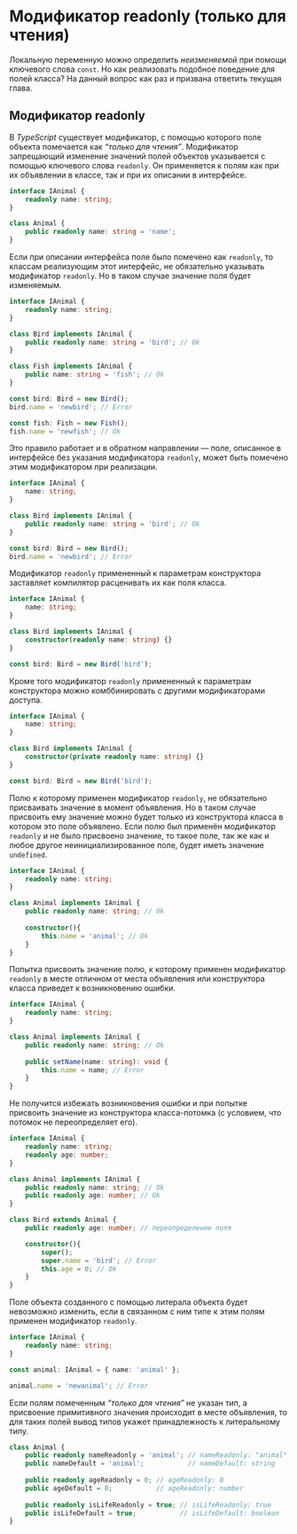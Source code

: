# Модификатор readonly (только для чтения)
Локальную переменную можно определить _неизменяемой_ при помощи ключевого слова `const`. Но как реализовать подобное поведение для полей класса? На данный вопрос как раз и призвана ответить текущая глава.


## Модификатор readonly

В _TypeScript_ существует модификатор, с помощью которого поле объекта помечается как _“только для чтения”_. Модификатор запрещающий изменение значений полей объектов указывается с помощью ключевого слова `readonly`. Он применяется к полям как при их объявлении в классе, так и при их описании в интерфейсе.

`````ts
interface IAnimal {
    readonly name: string;
}

class Animal {
    public readonly name: string = 'name';
}
`````

Если при описании интерфейса поле было помечено как `readonly`, то классам реализующим этот интерфейс, не обязательно указывать модификатор `readonly`. Но в таком случае значение поля будет изменяемым.

`````ts
interface IAnimal {
    readonly name: string;
}

class Bird implements IAnimal {
    public readonly name: string = 'bird'; // Ok
}

class Fish implements IAnimal {
    public name: string = 'fish'; // Ok
}

const bird: Bird = new Bird();
bird.name = 'newbird'; // Error

const fish: Fish = new Fish();
fish.name = 'newfish'; // Ok
`````

Это правило работает и в обратном направлении — поле, описанное в интерфейсе без указания модификатора `readonly`, может быть помечено этим модификатором при реализации.

`````ts
interface IAnimal {
    name: string;
}

class Bird implements IAnimal {
    public readonly name: string = 'bird'; // Ok
}

const bird: Bird = new Bird();
bird.name = 'newbird'; // Error
`````

Модификатор `readonly` примененный к параметрам конструктора заставляет компилятор расценивать их как поля класса.

`````ts
interface IAnimal {
    name: string;
}

class Bird implements IAnimal {
    constructor(readonly name: string) {}
}

const bird: Bird = new Bird('bird');
`````

Кроме того модификатор `readonly` примененный к параметрам конструктора можно комббинировать с другими модификаторами доступа.


`````ts
interface IAnimal {
    name: string;
}

class Bird implements IAnimal {
    constructor(private readonly name: string) {}
}

const bird: Bird = new Bird('bird');
`````

Полю к которому применен модификатор `readonly`, не обязательно присваивать значение в момент объявления. Но в таком случае присвоить ему значение можно будет только из конструктора класса в котором это поле объявлено. Если полю был применён модификатор `readonly` и не было присвоено значение, то такое поле, так же как и любое другое неинициализированное поле, будет иметь значение `undefined`.

`````ts
interface IAnimal {
    readonly name: string;
}

class Animal implements IAnimal {
    public readonly name: string; // Ok
    
    constructor(){
        this.name = 'animal'; // Ok
    }
}
`````

Попытка присвоить значение полю, к которому применен модификатор `readonly` в месте отличном от места объявления или конструктора класса приведет к возникновению ошибки.

`````ts
interface IAnimal {
    readonly name: string;
}

class Animal implements IAnimal {
    public readonly name: string; // Ok
    
    public setName(name: string): void {
        this.name = name; // Error
    }
}
`````

Не получится избежать возникновения ошибки и при попытке присвоить значение из конструктора класса-потомка (с условием, что потомок не переопределяет его).

`````ts
interface IAnimal {
    readonly name: string;
    readonly age: number;
}

class Animal implements IAnimal {
    public readonly name: string; // Ok
    public readonly age: number; // Ok
}

class Bird extends Animal {
    public readonly age: number; // переопределение поля

    constructor(){
        super();
        super.name = 'bird'; // Error
        this.age = 0; // Ok
    }
}
`````

Поле объекта созданного с помощью литерала объекта будет невозможно изменить, если в связанном с ним типе к этим полям применен модификатор `readonly`.

`````ts
interface IAnimal {
    readonly name: string;
}

const animal: IAnimal = { name: 'animal' };

animal.name = 'newanimal'; // Error
`````

Если полям помеченным _“только для чтения”_ не указан тип, а присвоение примитивного значения происходит в месте объявления, то для таких полей вывод типов укажет принадлежность к литеральному типу.

`````ts
class Animal {
    public readonly nameReadonly = 'animal'; // nameReadonly: "animal"
    public nameDefault = 'animal';           // nameDefault: string
    
    public readonly ageReadonly = 0; // ageReadonly: 0
    public ageDefault = 0;           // ageReadonly: number
    
    public readonly isLifeReadonly = true; // isLifeReadonly: true
    public isLifeDefault = true;           // isLifeDefault: boolean
}
`````
